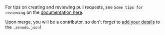 For tips on creating and reviewing pull requests, see `Some tips for reviewing` on the [documentation here](https://cosima-recipes.readthedocs.io/en/latest/contributing.html).

Upon merge, you will be a contributor, so don't forget to [add your details](https://github.com/COSIMA/cosima-recipes/blob/main/.zenodo.json) to the `.zenodo.json`!
